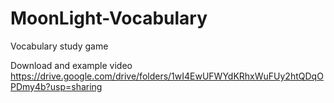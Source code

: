 # MoonLight-Vocabulary
Vocabulary study game

Download and example video
https://drive.google.com/drive/folders/1wI4EwUFWYdKRhxWuFUy2htQDqOPDmy4b?usp=sharing
